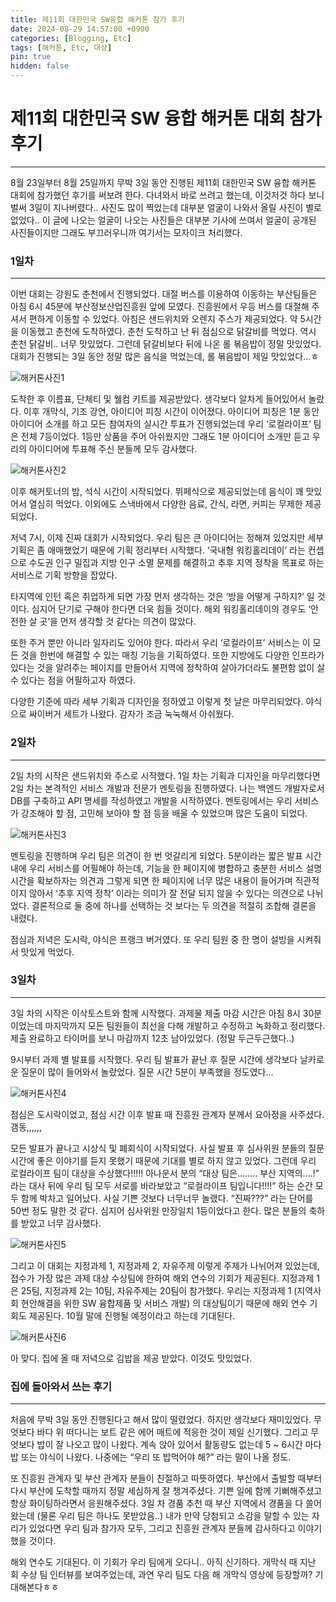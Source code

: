 ```yaml
---
title: 제11회 대한민국 SW융합 해커톤 참가 후기
date: 2024-08-29 14:57:00 +0900
categories: [Blogging, Etc]
tags: [해커톤, Etc, 대상]
pin: true
hidden: false
---
```



# 제11회 대한민국 SW 융합 해커톤 대회 참가 후기

---

8월 23일부터 8월 25일까지 무박 3일 동안 진행된 제11회 대한민국 SW 융합 해커톤 대회에 참가했던 후기를 써보려 한다. 다녀와서 바로 쓰려고 했는데, 이것저것 하다 보니 벌써 3일이 지나버렸다..
사진도 많이 찍었는데 대부분 얼굴이 나와서 올릴 사진이 별로 없었다.. 이 글에 나오는 얼굴이 나오는 사진들은 대부분 기사에 쓰여서 얼굴이 공개된 사진들이지만 그래도 부끄러우니까 여기서는 모자이크 처리했다.

### 1일차

---

 이번 대회는 강원도 춘천에서 진행되었다. 대절 버스를 이용하여 이동하는 부산팀들은 아침 6시 45분에 부산정보산업진흥원 앞에 모였다. 진흥원에서 우등 버스를 대절해 주셔서 편하게 이동할 수 있었다. 아침은 샌드위치와 오렌지 주스가 제공되었다. 약 5시간을 이동했고 춘천에 도착하였다. 춘천 도착하고 난 뒤 점심으로 닭갈비를 먹었다. 역시 춘천 닭갈비.. 너무 맛있었다. 그런데 닭갈비보다 뒤에 나온 롤 볶음밥이 정말 맛있었다. 대회가 진행되는 3일 동안 정말 많은 음식을 먹었는데, 롤 볶음밥이 제일 맛있었다…ㅎ

![해커톤사진1](https://github.com/user-attachments/assets/d3724576-d0e4-481c-9949-f88a30ea9543)

도착한 후 이름표, 단체티 및 웰컴 키트를 제공받았다. 생각보다 알차게 들어있어서 놀랐다. 이후 개막식, 기조 강연, 아이디어 피칭 시간이 이어졌다. 아이디어 피칭은 1분 동안 아이디어 소개를 하고 모든 참여자의 실시간 투표가 진행되었는데 우리 ‘로컬라이프’ 팀은 전체 7등이었다. 1등만 상품을 주어 아쉬웠지만 그래도 1분 아이디어 소개만 듣고 우리의 아이디어에 투표해 주신 분들께 모두 감사했다.

![해커톤사진2](https://github.com/user-attachments/assets/c112006c-c511-4253-9c81-6e681b963e59)

이후 해커토너의 밤, 석식 시간이 시작되었다. 뷔페식으로 제공되었는데 음식이 꽤 맛있어서 열심히 먹었다. 이외에도 스낵바에서 다양한 음료, 간식, 라면, 커피는 무제한 제공되었다.

저녁 7시, 이제 진짜 대회가 시작되었다. 우리 팀은 큰 아이디어는 정해져 있었지만 세부 기획은 좀 애매했었기 때문에 기획 정리부터 시작했다. ‘국내형 워킹홀리데이’ 라는 컨셉으로 수도권 인구 밀집과 지방 인구 소멸 문제를 해결하고 추후 지역 정착을 목표로 하는 서비스로 기획 방향을 잡았다.

타지역에 인턴 혹은 취업하게 되면 가장 먼저 생각하는 것은 ‘방을 어떻게 구하지?’ 일 것이다. 심지어 단기로 구해야 한다면 더욱 힘들 것이다. 해외 워킹홀리데이의 경우도 ‘안전한 살 곳’을 먼저 생각할 것 같다는 의견이 많았다.

또한 주거 뿐만 아니라 일자리도 있어야 한다. 따라서 우리 ‘로컬라이프’ 서비스는 이 모든 것을 한번에 해결할 수 있는 매칭 기능을 기획하였다. 또한 지방에도 다양한 인프라가 있다는 것을 알려주는 페이지를 만들어서 지역에 정착하여 살아가더라도 불편함 없이 살 수 있다는 점을 어필하고자 하였다.

다양한 기준에 따라 세부 기획과 디자인을 정하였고 이렇게 첫 날은 마무리되었다. 야식으로 싸이버거 세트가 나왔다. 감자가 조금 눅눅해서 아쉬웠다.

### 2일차

---

2일 차의 시작은 샌드위치와 주스로 시작했다. 1일 차는 기획과 디자인을 마무리했다면 2일 차는 본격적인 서비스 개발과 전문가 멘토링을 진행하였다. 나는 백엔드 개발자로서 DB를 구축하고 API 명세를 작성하였고 개발을 시작하였다. 멘토링에서는 우리 서비스가 강조해야 할 점, 고민해 보아야 할 점 등을 배울 수 있었으며 많은 도움이 되었다.

![해커톤사진3](https://github.com/user-attachments/assets/61df9038-d335-4eb8-b052-f12f833c53d4)

멘토링을 진행하며 우리 팀은 의견이 한 번 엇갈리게 되었다. 5분이라는 짧은 발표 시간 내에 우리 서비스를 어필해야 하는데, 기능을 한 페이지에 병합하고 충분한 서비스 설명 시간을 확보하자는 의견과 그렇게 되면 한 페이지에 너무 많은 내용이 들어가며 직관적이지 않아서 ‘추후 지역 정착’ 이라는 의미가 잘 전달 되지 않을 수 있다는 의견으로 나뉘었다. 결론적으로 둘 중에 하나를 선택하는 것 보다는 두 의견을 적절히 조합해 결론을 내렸다.

점심과 저녁은 도시락, 야식은 프랭크 버거였다. 또 우리 팀원 중 한 명이 설빙을 시켜줘서 맛있게 먹었다.

### 3일차

---

3일 차의 시작은 이삭토스트와 함께 시작했다. 과제물 제출 마감 시간은 아침 8시 30분이었는데 마지막까지 모든 팀원들이 최선을 다해 개발하고 수정하고 녹화하고 정리했다. 제출 완료하고 타이머를 보니 마감까지 12초 남아있었다. (정말 두근두근했다..)

9시부터 과제 별 발표를 시작했다. 우리 팀 발표가 끝난 후 질문 시간에 생각보다 날카로운 질문이 많이 들어와서 놀랐었다. 질문 시간 5분이 부족했을 정도였다…

![해커톤사진4](https://github.com/user-attachments/assets/6a81541b-9f66-4d3f-893f-3d2481108ae8)

점심은 도시락이었고, 점심 시간 이후 발표 때 진흥원 관계자 분께서 요아정을 사주셨다.  갬동,,,,,,

모든 발표가 끝나고 시상식 및 폐회식이 시작되었다. 사실 발표 후 심사위원 분들의 질문 시간에 좋은 이야기를 듣지 못했기 때문에 기대를 별로 하지 않고 있었다. 그런데 우리 로컬라이프 팀이 대상을 수상했다!!!!! 아나운서 분의 “대상 팀은…….. 부산 지역의….!” 라는 대사 뒤에 우리 팀 모두 서로를 바라보았고 “로컬라이프 팀입니다!!!!” 하는 순간 모두 함께 박차고 일어났다. 사실 기쁜 것보다 너무너무 놀랬다. “진짜???” 라는 단어를 50번 정도 말한 것 같다. 심지어 심사위원 만장일치 1등이었다고 한다. 많은 분들의 축하를 받았고 너무 감사했다.

![해커톤사진5](https://github.com/user-attachments/assets/6bddbe3f-7546-4bd7-8b29-c2ce37f7e829)

그리고 이 대회는 지정과제 1, 지정과제 2, 자유주제 이렇게 주제가 나뉘어져 있었는데, 접수가 가장 많은 과제 대상 수상팀에 한하여 해외 연수의 기회가 제공된다. 지정과제 1은 25팀, 지정과제 2는 10팀, 자유주제는 20팀이 참가했다. 우리는 지정과제 1 (지역사회 현안해결을 위한 SW 융합제품 및 서비스 개발) 의 대상팀이기 때문에 해외 연수 기회도 제공된다. 10월 말에 진행될 예정이라고 하는데 기대된다.

![해커톤사진6](https://github.com/user-attachments/assets/d9c40351-fa33-40b3-9b76-4a3f19b1a9ce)

아 맞다. 집에 올 때 저녁으로 김밥을 제공 받았다. 이것도 맛있었다.

### 집에 돌아와서 쓰는 후기

---

처음에 무박 3일 동안 진행된다고 해서 많이 떨렸었다. 하지만 생각보다 재미있었다. 무엇보다 바다 위 떠다니는 보트 같은 에어 매트에 적응한 것이 제일 신기했다. 그리고 무엇보다 밥이 잘 나오고 많이 나왔다. 계속 앉아 있어서 활동량도 없는데 5 ~ 6시간 마다 밥 또는 야식이 나왔다. 나중에는 “우리 또 밥먹어야 해?” 라는 말이 나올 정도.

또 진흥원 관계자 및 부산 관계자 분들이 친절하고 따뜻하였다. 부산에서 출발할 때부터 다시 부산에 도착할 때까지 정말 세심하게 잘 챙겨주셨다. 기쁜 일에 함께 기뻐해주셨고 항상 화이팅하라면서 응원해주셨다. 3일 차 경품 추천 때 부산 지역에서 경품을 다 쓸어왔는데 (물론 우리 팀은 하나도 못받았음..) 내가 만약 당첨되고 소감을 말할 수 있는 자리가 있었다면 우리 팀과 참가자 모두, 그리고 진흥원 관계자 분들께 감사하다고 이야기 했을 것이다.

해외 연수도 기대된다. 이 기회가 우리 팀에게 오다니.. 아직 신기하다. 개막식 때 지난 회 수상 팀 인터뷰를 보여주었는데, 과연 우리 팀도 다음 해 개막식 영상에 등장할까? 기대해본다ㅎㅎ